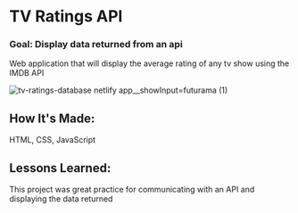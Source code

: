 # TV Ratings API

### Goal: Display data returned from an api

Web application that will display the average rating of any tv show using the IMDB API

![tv-ratings-database netlify app__showInput=futurama (1)](https://user-images.githubusercontent.com/111996055/197095250-23b1a68b-54f1-4803-8a52-596b02b220ad.png)

## How It's Made:
HTML, CSS, JavaScript


## Lessons Learned:
This project was great practice for communicating with an API and displaying the data returned
